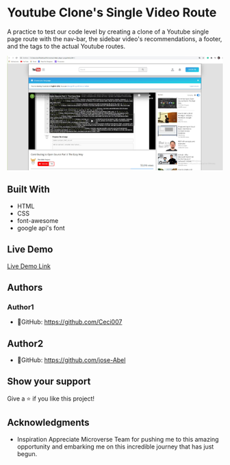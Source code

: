 # Youtube Clone's Single Video Route

A practice to test our code level by creating a clone of a Youtube single page route with the nav-bar, the sidebar video's recommendations, a footer, and the <a> tags to the actual Youtube routes. 
  
![screenshot](./app_screenshot.png) 

## Built With
- HTML
- CSS
- font-awesome
- google api's font

## Live Demo

[Live Demo Link](https://raw.githack.com/Ceci007/video-player-page/master/index.html)

## Authors
### Author1
- 👤GitHub: https://github.com/Ceci007

## Author2
- 👤GitHub: https://github.com/jose-Abel

## Show your support
Give a ⭐️ if you like this project!

## Acknowledgments
- Inspiration
Appreciate Microverse Team for pushing me to this amazing opportunity and embarking me on this incredible journey that has just begun.
